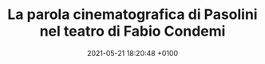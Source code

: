 ---
layout: post
category: stampa
title:  La parola cinematografica di Pasolini nel teatro di Fabio Condemi
date: 2021-05-21 18:20:48 +0100
fonte: Teatro e Critica
link: https://www.teatroecritica.net/2021/05/la-parola-cinematografica-di-pasolini-nel-teatro-di-fabio-condemi/
---